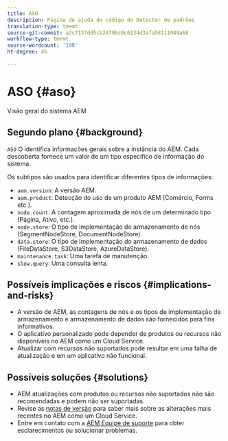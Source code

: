 ```yaml
---
title: ASO
description: Página de ajuda do código do Detector de padrões
translation-type: tm+mt
source-git-commit: a2c7137dd5cb2479bc0c6134d3afa58111049a68
workflow-type: tm+mt
source-wordcount: '198'
ht-degree: 4%

---
```



# ASO {#aso}

Visão geral do sistema AEM

## Segundo plano {#background}

`ASO` O identifica informações gerais sobre a instância do AEM. Cada descoberta fornece um valor de um tipo específico de informação do sistema.

Os subtipos são usados para identificar diferentes tipos de informações:

* `aem.version`: A versão AEM.
* `aem.product`: Detecção do uso de um produto AEM (Comércio, Forms etc.).
* `node.count`: A contagem aproximada de nós de um determinado tipo (Página, Ativo, etc.).
* `node.store`: O tipo de implementação do armazenamento de nós (SegmentNodeStore, DocumentNodeStore).
* `data.store`: O tipo de implementação do armazenamento de dados (FileDataStore, S3DataStore, AzureDataStore).
* `maintenance.task`: Uma tarefa de manutenção.
* `slow.query`: Uma consulta lenta.

## Possíveis implicações e riscos {#implications-and-risks}

* A versão de AEM, as contagens de nós e os tipos de implementação de armazenamento e armazenamento de dados são fornecidos para fins informativos.
* O aplicativo personalizado pode depender de produtos ou recursos não disponíveis no AEM como um Cloud Service.
* Atualizar com recursos não suportados pode resultar em uma falha de atualização e em um aplicativo não funcional.

## Possíveis soluções {#solutions}

* AEM atualizações com produtos ou recursos não suportados não são recomendadas e podem não ser suportadas.
* Revise as [notas de versão](https://experienceleague.adobe.com/docs/experience-manager-cloud-service/release-notes/release-notes/release-notes-current.html?lang=pt-BR) para saber mais sobre as alterações mais recentes no AEM como um Cloud Service.
* Entre em contato com a [AEM Equipe de suporte](https://helpx.adobe.com/enterprise/using/support-for-experience-cloud.html) para obter esclarecimentos ou solucionar problemas.

